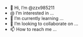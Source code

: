 - 👋 Hi, I’m @zzx985211
- @ I’m interested in ...
- 🌱 I’m currently learning ...
- 💞️ I’m looking to collaborate on ...
- 📫 How to reach me ...

<!---
zzx985211/zzx985211 is a ✨ special ✨ repository because its `README.md` (this file) appears on your GitHub profile.
You can click the Preview link to take a look at your changes.
--->

